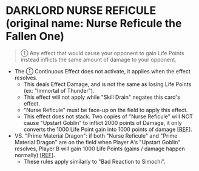 
# DARKLORD NURSE REFICULE (original name: Nurse Reficule the Fallen One)  
> ① Any effect that would cause your opponent to gain Life Points instead inflicts the same amount of damage to your opponent.

*   The ① Continuous Effect does not activate, it applies when the effect resolves.
    *   This deals Effect Damage, and is not the same as losing Life Points (ex: "Immortal of Thunder").
    *   This effect will not apply while "Skill Drain" negates this card's effect.
    *   "Nurse Reficule" must be face-up on the field to apply this effect.
    *   This effect does not stack. Two copies of "Nurse Reficule" will NOT cause "Upstart Goblin" to inflict 2000 points of Damage, it only converts the 1000 Life Point gain into 1000 points of damage \[[REF](http://web.archive.org/web/20080131140306/http://entertainment.upperdeck.com/COMMUNITY/forums/thread/1005905.aspx)\].
*   VS. "Prime Material Dragon": if both "Nurse Reficule" and "Prime Material Dragon" are on the field when Player A's "Upstart Goblin" resolves, Player B will gain 1000 Life Points (gains / damage happen normally) \[[REF](https://www.pojo.biz/board/showthread.php?t=808154)\].
    *   These rules apply similarly to "Bad Reaction to Simochi".

  